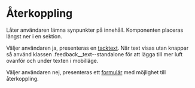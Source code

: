 # Återkoppling

Låter användaren lämna synpunkter på innehåll. Komponenten placeras längst ner i en sektion.

Väljer användaren ja, presenteras en [tacktext](/styleguide/components/detail/feedback--response). När text visas utan knappar så använd klassen .feedback__text--standalone för att lägga till mer luft ovanför och under texten i mobilläge.

Väljer användaren nej, presenteras ett [formulär](/styleguide/components/detail/feedback--input) med möjlighet till återkoppling.
